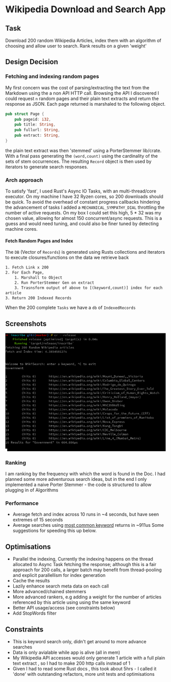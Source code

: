 # Wikipedia Download and Search App

## Task
Download 200 random Wikipedia Articles, index them with an algorithm of choosing and allow user to search. Rank results on a given 'weight'

## Design Decision

### Fetching and indexing random pages
My first concern was the cost of parsing/extracting the text from the Markdown using the a non API HTTP call. Browsing the API I discovered I could request `n` random pages and their plain text extracts and return the response as JSON. 
Each page returned is marshaled to the following object.
```rust
pub struct Page {
    pub pageid: i32,
    pub title: String,
    pub fullurl: String,
    pub extract: String,
}
```
 the  plain text extract was then 'stemmed' using a PorterStemmer lib/crate. With a final pass generating the `(word,count)` using the cardinality of the sets of stem occurrences. The resulting  `Record` object is then used by iterators to generate search responses.

### Arch approach
To satisfy 'fast',  I used Rust's Async IO Tasks, with an multi-thread/core executor.   On my machine I have 32 Ryzen cores, so 200 downloads should be quick.  To avoid the overhead of constant progress callbacks hindering the advancement of tasks I added a `MECHANICAL_SYMPATHY_DIAL` throttling the number of active requests. On my box I could set this high, 5 * 32 was my chosen value, allowing for almost 150 concurrent/async requests.  This is a guess and would need tuning, and could also be finer tuned by detecting machine cores. 

#### Fetch Random Pages and Index
 The `DB` (Vector of `Records`) is generated using Rusts collections and iterators to execute closures/functions  on the data we retrieve back
```
1. Fetch Link x 200
2. For Each Page, 
    1. Marshall to Object
    2. Run PorterStemmer Gen on extract
    3. Trasnsform output of above to [(keyword,count)] index for each article
3. Return 200 Indexed Records
```
When the 200 complete `Tasks` we have a `db` of `IndexedRecords`
## Screenshots
![App Screenshot](./static/shot1.png)


### Ranking
I am ranking by the frequency with which the word is found in the Doc.
I had planned some more adventurous search ideas, but in the end I only implemented a naive Porter Stemmer - the code is structured to allow plugging in of Algorithms


### Performance
- Average fetch and index across 10 runs in ~4 seconds, but have seen extremes of 15 seconds
- Average searches using [most common keyword](http://www.thingsmadethinkable.com/item/words_on_wikipedia.php) returns in ~911us
Some suggestions for speeding this up below.


## Optimisations
- Parallel the indexing, Currently the indexing happens on the thread allocated to Async Task fetching the response; although this is a fair approach for 200 calls, a larger batch may benefit from thread-pooling and explicit parallellism for index generation
- Cache the results
- Lazily enhance search meta data on each call
- More advanced/chained stemmers
- More advanced rankers, e.g  adding a weight for the number of articles referenced by this article using using the same keyword
- Better API usage/access (see constraints below)
- Add StopWords filter


## Constraints
 - This is keyword search only, didn't get around to more advance searches
 - Data is only avialable while app is alive (all in mem)
 - My Wikipedia API accesses would only generate 1 article with a full plain text extract , so I had to make 200 http calls instead of 1
 - Given I had to read some Rust docs , this took about 5hrs - I called it 'done' with outstanding refactors, more unit tests and optimisations

